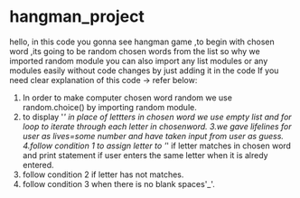 # hangman_project
hello, in  this code  you gonna see hangman game ,to begin with chosen word ,its going to be random chosen words from the list  so why we imported random module 
you can also import any list modules or any modules easily without code changes by just adding it in the code 
If you need  clear explanation of this code -> refer below:

1. In order to make computer chosen word random we use random.choice() by importing random module.
2. to display '_' in place of lettters in chosen word we use empty list and for loop  to iterate through each letter in chosenword.
3.we gave lifelines for user as lives=some number and have taken input from user as guess.
4.follow condition 1  to assign letter to '_' if letter matches in chosen word and  print statement if user enters the same letter when it is alredy entered.
5. follow condition 2 if letter has not matches.
6. follow condition 3  when there is no blank spaces'_'.
